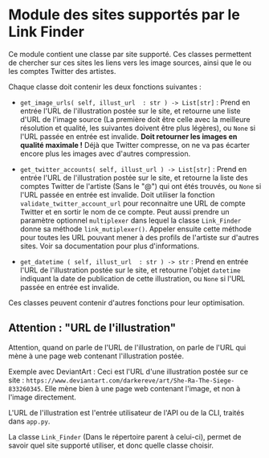 # Module des sites supportés par le Link Finder

Ce module contient une classe par site supporté. Ces classes permettent de chercher sur ces sites les liens vers les image sources, ainsi que le ou les comptes Twitter des artistes.

Chaque classe doit contenir les deux fonctions suivantes :

* `get_image_urls( self, illust_url  : str ) -> List[str]` :
  Prend en entrée l'URL de l'illustration postée sur le site, et retourne une liste d'URL de l'image source (La première doit être celle avec la meilleure résolution et qualité, les suivantes doivent être plus légères), ou `None` si l'URL passée en entrée est invalide.
  **Doit retourner les images en qualité maximale !** Déjà que Twitter compresse, on ne va pas écarter encore plus les images avec d'autres compression.

* `get_twitter_accounts( self, illust_url ) -> List[str]` :
  Prend en entrée l'URL de l'illustration postée sur le site, et retourne la liste des comptes Twitter de l'artiste (Sans le "@") qui ont étés trouvés, ou `None` si l'URL passée en entrée est invalide.
  Doit utiliser la fonction `validate_twitter_account_url` pour reconnaitre une URL de compte Twitter et en sortir le nom de ce compte.
  Peut aussi prendre un paramètre optionnel `multiplexer` dans lequel la classe `Link_Finder` donne sa méthode `link_mutiplexer()`. Appeler ensuite cette méthode pour toutes les URL pouvant mener à des profils de l'artiste sur d'autres sites. Voir sa documentation pour plus d'informations.

* `get_datetime ( self, illust_url  : str ) -> str` :
  Prend en entrée l'URL de l'illustration postée sur le site, et retourne l'objet `datetime` indiquant la date de publication de cette illustration, ou `None` si l'URL passée en entrée est invalide.

Ces classes peuvent contenir d'autres fonctions pour leur optimisation.


## Attention : "URL de l'illustration"

Attention, quand on parle de l'URL de l'illustration, on parle de l'URL qui mène à une page web contenant l'illustration postée.

Exemple avec DeviantArt :
Ceci est l'URL d'une illustration postée sur ce site : `https://www.deviantart.com/darkereve/art/She-Ra-The-Siege-833260345`.
Elle mène bien à une page web contenant l'image, et non à l'image directement.

L'URL de l'illustration est l'entrée utilisateur de l'API ou de la CLI, traités dans `app.py`.

La classe `Link_Finder` (Dans le répertoire parent à celui-ci), permet de savoir quel site supporté utiliser, et donc quelle classe choisir.
